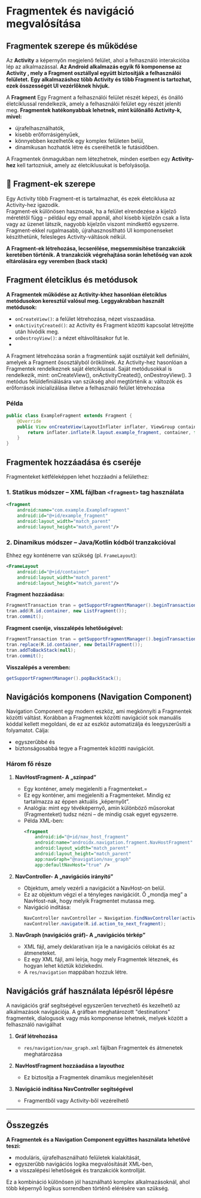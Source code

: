 
# Fragmentek és navigáció megvalósítása

## Fragmentek szerepe és működése
Az **Activity** a képernyőn megjelenő felület, ahol a felhasználó interakcióba lép az alkalmazással.
**Az Android alkalmazás egyik fő komponense az Activity , mely a Fragment osztállyal együtt biztosítják a felhasználói felületet.**
**Egy alkalmazáshoz több Activity és több Fragment is tartozhat, ezek összességét UI vezérlőknek hívjuk.**

A **Fragment** Egy Fragment a felhasználói felület részét képezi, és önálló életciklussal rendelkezik,
amely a felhasználói felület egy részét jeleníti meg. 
**Fragmentek hatékonyabbak lehetnek, mint különálló Activity-k, mivel:**

- újrafelhasználhatók,
- kisebb erőforrásigényűek,
- könnyebben kezelhetők egy komplex felületen belül,
- dinamikusan hozhatók létre és cserélhetők le futásidőben.

A Fragmentek önmagukban nem létezhetnek, minden esetben egy **Activity-hez** kell tartozniuk, amely az életciklusukat is befolyásolja.

## 🧩 Fragment-ek szerepe

Egy Activity több Fragment-et is tartalmazhat, és ezek életciklusa az Activity-hez igazodik.  
Fragment-ek különösen hasznosak, ha a felület elrendezése a kijelző méretétől függ – például egy email appnál, ahol kisebb kijelzőn csak a lista vagy az üzenet látszik, nagyobb kijelzőn viszont mindkettő egyszerre.  
Fragment-ekkel rugalmasabb, újrahasznosítható UI komponenseket készíthetünk, felesleges Activity-váltások nélkül.

**A Fragment-ek létrehozása, lecserélése, megsemmisítése tranzakciók keretében történik. A tranzakciók végrehajtása során lehetőség van azok eltárolására egy veremben (back stack)**

## Fragment életciklus és metódusok

**A Fragmentek működése az Activity-khez hasonlóan életciklus metódusokon keresztül valósul meg. Leggyakrabban használt metódusok:**

- `onCreateView()`: a felület létrehozása, nézet visszaadása.
- `onActivityCreated()`: az Activity és Fragment közötti kapcsolat létrejötte után hívódik meg.
- `onDestroyView()`: a nézet eltávolításakor fut le.
- 
A Fragment létrehozása során a fragmentünk saját osztályát kell definiálni,
amelyek a Fragment ősosztályból örökölnek. Az Activity-hez hasonlóan a Fragmentek rendelkeznek saját életciklussal.
Saját metódusokkal is rendelkezik, mint: onCreateView(), onActivityCreated(), onDestroyView().
3 metódus felüldefiniálására van szükség ahol megtörténik a: változók és erőforrások inicializálása illetve a felhasználó felület létrehozása

### Példa
```java
public class ExampleFragment extends Fragment {
    @Override
    public View onCreateView(LayoutInflater inflater, ViewGroup container, Bundle savedInstanceState) {
        return inflater.inflate(R.layout.example_fragment, container, false);
    }
}
```

## Fragmentek hozzáadása és cseréje

Fragmenteket kétféleképpen lehet hozzáadni a felülethez:

### 1. Statikus módszer – XML fájlban `<fragment>` tag használata
```xml
<fragment
    android:name="com.example.ExampleFragment"
    android:id="@+id/example_fragment"
    android:layout_width="match_parent"
    android:layout_height="match_parent"/>
```

### 2. Dinamikus módszer – Java/Kotlin kódból tranzakcióval

Ehhez egy konténerre van szükség (pl. `FrameLayout`):
```xml
<FrameLayout
    android:id="@+id/container"
    android:layout_width="match_parent"
    android:layout_height="match_parent"/>
```

**Fragment hozzáadása:**
```java
FragmentTransaction tran = getSupportFragmentManager().beginTransaction();
tran.add(R.id.container, new ListFragment());
tran.commit();
```

**Fragment cseréje, visszalépés lehetőségével:**
```java
FragmentTransaction tran = getSupportFragmentManager().beginTransaction();
tran.replace(R.id.container, new DetailFragment());
tran.addToBackStack(null);
tran.commit();
```

**Visszalépés a veremben:**
```java
getSupportFragmentManager().popBackStack();
```

## Navigációs komponens (Navigation Component)

Navigation Component egy modern eszköz, ami megkönnyíti a Fragmentek közötti váltást. Korábban a Fragmentek közötti navigációt sok manuális kóddal kellett megoldani, de ez az eszköz automatizálja és leegyszerűsíti a folyamatot.
Cálja: 
- egyszerűbbé és
- biztonságosabbá tegye a Fragmentek közötti navigációt.

### Három fő része

1. **NavHostFragment- A „színpad”**
   - Egy konténer, amely megjeleníti a Fragmenteket.=
   - Ez egy konténer, ami megjeleníti a Fragmenteket. Mindig ez tartalmazza az éppen aktuális „képernyőt”.
   - Analógia: mint egy tévéképernyő, amin különböző műsorokat (Fragmenteket) tudsz nézni – de mindig csak egyet egyszerre.
   - Példa XML-ben:
     ```xml
     <fragment
         android:id="@+id/nav_host_fragment"
         android:name="androidx.navigation.fragment.NavHostFragment"
         android:layout_width="match_parent"
         android:layout_height="match_parent"
         app:navGraph="@navigation/nav_graph"
         app:defaultNavHost="true" />
     ```

2. **NavController- A „navigációs irányító”**
   - Objektum, amely vezérli a navigációt a NavHost-on belül.
   - Ez az objektum végzi el a tényleges navigációt. Ő „mondja meg” a NavHost-nak, hogy melyik Fragmentet mutassa meg.
   - Navigáció indítása:
     ```java
     NavController navController = Navigation.findNavController(activity, R.id.nav_host_fragment);
     navController.navigate(R.id.action_to_next_fragment);
     ```

3. **NavGraph (navigációs gráf)- A „navigációs térkép”**
   - XML fájl, amely deklaratívan írja le a navigációs célokat és az átmeneteket.
   - Ez egy XML fájl, ami leírja, hogy mely Fragmentek léteznek, és hogyan lehet köztük közlekedni.
   - A `res/navigation` mappában hozzuk létre.

## Navigációs gráf használata lépésről lépésre

A navigációs gráf segítségével egyszerűen tervezhető és kezelhető az alkalmazások navigációja. 
A gráfban meghatározott "destinations" fragmentek, dialogusok vagy más komponense lehetnek, 
melyek között a felhasználó navigálhat

1. **Gráf létrehozása**
   - `res/navigation/nav_graph.xml` fájlban Fragmentek és átmenetek meghatározása

2. **NavHostFragment hozzáadása a layouthoz**
   - Ez biztosítja a Fragmentek dinamikus megjelenítését

3. **Navigáció indítása NavController segítségével**
   - Fragmentből vagy Activity-ből vezérelhető

---

## Összegzés

**A Fragmentek és a Navigation Component együttes használata lehetővé teszi:**

- moduláris, újrafelhasználható felületek kialakítását,
- egyszerűbb navigációs logika megvalósítását XML-ben,
- a visszalépési lehetőségek és tranzakciók kontrollját.

Ez a kombináció különösen jól használható komplex alkalmazásoknál, ahol több képernyő logikus sorrendben történő elérésére van szükség.

